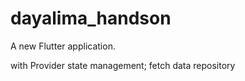 # dayalima_handson

A new Flutter application.

with Provider state management;
fetch data repository
